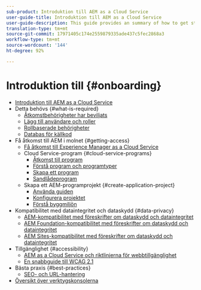 ```yaml
---
sub-product: Introduktion till AEM as a Cloud Service
user-guide-title: Introduktion till AEM as a Cloud Service
user-guide-description: This guide provides an summary of how to get started with Experience Manager as a Cloud Service, including how to get access and important data protection information.
translation-type: tm+mt
source-git-commit: 17971405c174e2559879335ade437c5fec2868a3
workflow-type: tm+mt
source-wordcount: '144'
ht-degree: 92%

---
```



# Introduktion till {#onboarding}

+ [Introduktion till AEM as a Cloud Service](/help/onboarding/home.md)
+ Detta behövs {#what-is-required}
   + [Åtkomstbehörigheter har beviljats](what-is-required/access-rights-granted.md)
   + [Lägg till användare och roller](what-is-required/add-users-roles.md)
   + [Rollbaserade behörigheter](what-is-required/role-based-permissions.md)
   + [Databas för källkod](what-is-required/source-code-repository.md)
+ Få åtkomst till AEM i molnet {#getting-access}
   + [Få åtkomst till Experience Manager as a Cloud Service](getting-access-to-aem-in-cloud/navigation.md)
   + Cloud Service-program {#cloud-service-programs}
      + [Åtkomst till program](getting-access-to-aem-in-cloud/first-time-login.md)
      + [Förstå program och programtyper](getting-access-to-aem-in-cloud/understand-program-types.md)
      + [Skapa ett program](getting-access-to-aem-in-cloud/creating-a-program.md)
      + [Sandlådeprogram](getting-access-to-aem-in-cloud/sandbox-programs.md)
   + Skapa ett AEM-programprojekt {#create-application-project}
      + [Använda guiden](getting-access-to-aem-in-cloud/using-the-wizard.md)
      + [Konfigurera projektet](getting-access-to-aem-in-cloud/setting-up-project.md)
      + [Förstå byggmiljön](getting-access-to-aem-in-cloud/build-environment-details.md)
+ Kompatibilitet med dataintegritet och dataskydd {#data-privacy}
   + [AEM-kompatibilitet med föreskrifter om dataskydd och dataintegritet](data-privacy-and-protection-readiness/aem-readiness.md)
   + [AEM Foundation-kompatibilitet med föreskrifter om dataskydd och dataintegritet](data-privacy-and-protection-readiness/foundation-readiness.md)
   + [AEM Sites-kompatibilitet med föreskrifter om dataskydd och dataintegritet](data-privacy-and-protection-readiness/sites-readiness.md)
+ Tillgänglighet {#accessibility}
   + [AEM as a Cloud Service och riktlinjerna för webbtillgänglighet](accessibility/web-accessibility.md)
   + [En snabbguide till WCAG 2.1](accessibility/quick-guide-wcag.md)
+ Bästa praxis {#best-practices}
   + [SEO- och URL-hantering](best-practices/seo-and-url-management.md)
+ [Översikt över verktygskonsolerna](tools-consoles.md)
